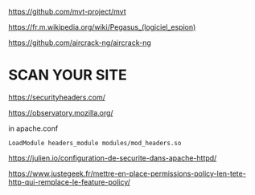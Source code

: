 https://github.com/mvt-project/mvt

https://fr.m.wikipedia.org/wiki/Pegasus_(logiciel_espion)

https://github.com/aircrack-ng/aircrack-ng

# SCAN YOUR SITE

https://securityheaders.com/

https://observatory.mozilla.org/

in apache.conf

``
LoadModule headers_module modules/mod_headers.so
``

https://julien.io/configuration-de-securite-dans-apache-httpd/

https://www.justegeek.fr/mettre-en-place-permissions-policy-len-tete-http-qui-remplace-le-feature-policy/
